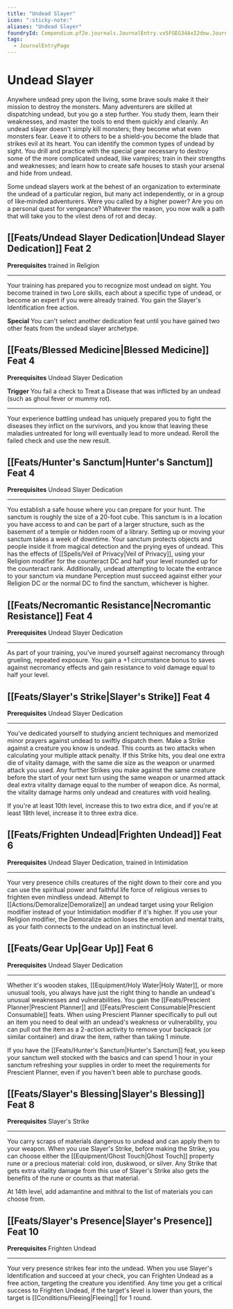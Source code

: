 ```yaml
---
title: "Undead Slayer"
icon: ":sticky-note:"
aliases: "Undead Slayer"
foundryId: Compendium.pf2e.journals.JournalEntry.vx5FGEG34AxI2dow.JournalEntryPage.mV0K9sxD3TWnZDcy
tags:
  - JournalEntryPage
---
```


# Undead Slayer
Anywhere undead prey upon the living, some brave souls make it their mission to destroy the monsters. Many adventurers are skilled at dispatching undead, but you go a step further. You study them, learn their weaknesses, and master the tools to end them quickly and cleanly. An undead slayer doesn't simply kill monsters; they become what even monsters fear. Leave it to others to be a shield-you become the blade that strikes evil at its heart. You can identify the common types of undead by sight. You drill and practice with the special gear necessary to destroy some of the more complicated undead, like vampires; train in their strengths and weaknesses; and learn how to create safe houses to stash your arsenal and hide from undead.

Some undead slayers work at the behest of an organization to exterminate the undead of a particular region, but many act independently, or in a group of like‑minded adventurers. Were you called by a higher power? Are you on a personal quest for vengeance? Whatever the reason, you now walk a path that will take you to the vilest dens of rot and decay.

## [[Feats/Undead Slayer Dedication|Undead Slayer Dedication]] Feat 2

**Prerequisites** trained in Religion

* * *

Your training has prepared you to recognize most undead on sight. You become trained in two Lore skills, each about a specific type of undead, or become an expert if you were already trained. You gain the Slayer's Identification free action.

**Special** You can't select another dedication feat until you have gained two other feats from the undead slayer archetype.

## [[Feats/Blessed Medicine|Blessed Medicine]] Feat 4

**Prerequisites** Undead Slayer Dedication

**Trigger** You fail a check to Treat a Disease that was inflicted by an undead (such as ghoul fever or mummy rot).

* * *

Your experience battling undead has uniquely prepared you to fight the diseases they inflict on the survivors, and you know that leaving these maladies untreated for long will eventually lead to more undead. Reroll the failed check and use the new result.

## [[Feats/Hunter's Sanctum|Hunter's Sanctum]] Feat 4

**Prerequisites** Undead Slayer Dedication

* * *

You establish a safe house where you can prepare for your hunt. The sanctum is roughly the size of a 20-foot cube. This sanctum is in a location you have access to and can be part of a larger structure, such as the basement of a temple or hidden room of a library. Setting up or moving your sanctum takes a week of downtime. Your sanctum protects objects and people inside it from magical detection and the prying eyes of undead. This has the effects of [[Spells/Veil of Privacy|Veil of Privacy]], using your Religion modifier for the counteract DC and half your level rounded up for the counteract rank. Additionally, undead attempting to locate the entrance to your sanctum via mundane Perception must succeed against either your Religion DC or the normal DC to find the sanctum, whichever is higher.

## [[Feats/Necromantic Resistance|Necromantic Resistance]] Feat 4

**Prerequisites** Undead Slayer Dedication

* * *

As part of your training, you've inured yourself against necromancy through grueling, repeated exposure. You gain a +1 circumstance bonus to saves against necromancy effects and gain resistance to void damage equal to half your level.

## [[Feats/Slayer's Strike|Slayer's Strike]] Feat 4

**Prerequisites** Undead Slayer Dedication

* * *

You've dedicated yourself to studying ancient techniques and memorized minor prayers against undead to swiftly dispatch them. Make a Strike against a creature you know is undead. This counts as two attacks when calculating your multiple attack penalty. If this Strike hits, you deal one extra die of vitality damage, with the same die size as the weapon or unarmed attack you used. Any further Strikes you make against the same creature before the start of your next turn using the same weapon or unarmed attack deal extra vitality damage equal to the number of weapon dice. As normal, the vitality damage harms only undead and creatures with void healing.

If you're at least 10th level, increase this to two extra dice, and if you're at least 18th level, increase it to three extra dice.

## [[Feats/Frighten Undead|Frighten Undead]] Feat 6

**Prerequisites** Undead Slayer Dedication, trained in Intimidation

* * *

Your very presence chills creatures of the night down to their core and you can use the spiritual power and faithful life force of religious verses to frighten even mindless undead. Attempt to [[Actions/Demoralize|Demoralize]] an undead target using your Religion modifier instead of your Intimidation modifier if it's higher. If you use your Religion modifier, the Demoralize action loses the emotion and mental traits, as your faith connects to the undead on an instinctual level.

## [[Feats/Gear Up|Gear Up]] Feat 6

**Prerequisites** Undead Slayer Dedication

* * *

Whether it's wooden stakes, [[Equipment/Holy Water|Holy Water]], or more unusual tools, you always have just the right thing to handle an undead's unusual weaknesses and vulnerabilities. You gain the [[Feats/Prescient Planner|Prescient Planner]] and [[Feats/Prescient Consumable|Prescient Consumable]] feats. When using Prescient Planner specifically to pull out an item you need to deal with an undead's weakness or vulnerability, you can pull out the item as a 2-action activity to remove your backpack (or similar container) and draw the item, rather than taking 1 minute.

If you have the [[Feats/Hunter's Sanctum|Hunter's Sanctum]] feat, you keep your sanctum well stocked with the basics and can spend 1 hour in your sanctum refreshing your supplies in order to meet the requirements for Prescient Planner, even if you haven't been able to purchase goods.

## [[Feats/Slayer's Blessing|Slayer's Blessing]] Feat 8

**Prerequisites** Slayer's Strike

* * *

You carry scraps of materials dangerous to undead and can apply them to your weapon. When you use Slayer's Strike, before making the Strike, you can choose either the [[Equipment/Ghost Touch|Ghost Touch]] property rune or a precious material: cold iron, duskwood, or silver. Any Strike that gets extra vitality damage from this use of Slayer's Strike also gets the benefits of the rune or counts as that material.

At 14th level, add adamantine and mithral to the list of materials you can choose from.

## [[Feats/Slayer's Presence|Slayer's Presence]] Feat 10

**Prerequisites** Frighten Undead

* * *

Your very presence strikes fear into the undead. When you use Slayer's Identification and succeed at your check, you can Frighten Undead as a free action, targeting the creature you identified. Any time you get a critical success to Frighten Undead, if the target's level is lower than yours, the target is [[Conditions/Fleeing|Fleeing]] for 1 round.